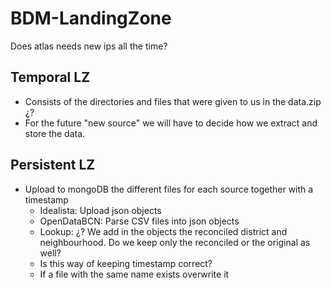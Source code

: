 # BDM-LandingZone

Does atlas needs new ips all the time?

## Temporal LZ
- Consists of the directories and files that were given to us in the data.zip ¿?
- For the future "new source" we will have to decide how we extract and store the data.
  
## Persistent LZ
- Upload to mongoDB the different files for each source together with a timestamp
  - Idealista: Upload json objects
  - OpenDataBCN: Parse CSV files into json objects
  - Lookup: ¿? We add in the objects the reconciled district and neighbourhood. Do we keep only the reconciled or the original as well?
  - Is this way of keeping timestamp correct?
  - If a file with the same name exists overwrite it 
  
